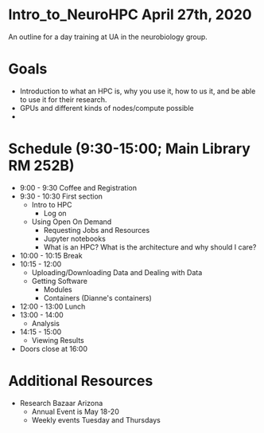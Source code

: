 # Intro_to_NeuroHPC April 27th, 2020
An outline for a day training at UA in the neurobiology group. 

# Goals
- Introduction to what an HPC is, why you use it, how to us it, and be able to use it for their research.
- GPUs and different kinds of nodes/compute possible
- 


# Schedule (9:30-15:00; Main Library RM 252B)
- 9:00 - 9:30 Coffee and Registration
- 9:30 - 10:30 First section
   - Intro to HPC
      - Log on
   - Using Open On Demand
      - Requesting Jobs and Resources
      - Jupyter notebooks
      - What is an HPC? What is the architecture and why should I care?
- 10:00 - 10:15 Break
- 10:15 - 12:00
   - Uploading/Downloading Data and Dealing with Data
   - Getting Software
      - Modules
      - Containers (Dianne's containers)
- 12:00 - 13:00 Lunch
- 13:00 - 14:00 
   - Analysis
- 14:15 - 15:00
   - Viewing Results
- Doors close at 16:00

# Additional Resources
- Research Bazaar Arizona
   - Annual Event is May 18-20
   - Weekly events Tuesday and Thursdays
